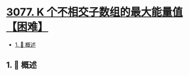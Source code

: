# [3077. K 个不相交子数组的最大能量值【困难】](https://github.com/tnotesjs/TNotes.leetcode/tree/main/notes/3077.%20K%20%E4%B8%AA%E4%B8%8D%E7%9B%B8%E4%BA%A4%E5%AD%90%E6%95%B0%E7%BB%84%E7%9A%84%E6%9C%80%E5%A4%A7%E8%83%BD%E9%87%8F%E5%80%BC%E3%80%90%E5%9B%B0%E9%9A%BE%E3%80%91)

<!-- region:toc -->

- [1. 📝 概述](#1--概述)

<!-- endregion:toc -->

## 1. 📝 概述
